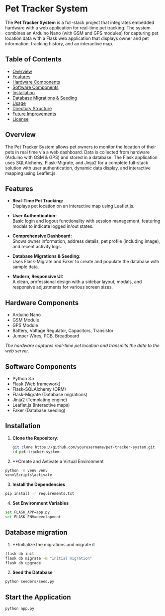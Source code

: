 # Pet Tracker System

The **Pet Tracker System** is a full-stack project that integrates embedded hardware with a web application for real-time pet tracking. The system combines an Arduino Nano (with GSM and GPS modules) for capturing pet location data with a Flask web application that displays owner and pet information, tracking history, and an interactive map.

## Table of Contents

- [Overview](#overview)
- [Features](#features)
- [Hardware Components](#hardware-components)
- [Software Components](#software-components)
- [Installation](#installation)
- [Database Migrations & Seeding](#database-migrations--seeding)
- [Usage](#usage)
- [Directory Structure](#directory-structure)
- [Future Improvements](#future-improvements)
- [License](#license)

## Overview

The Pet Tracker System allows pet owners to monitor the location of their pets in real time via a web dashboard. Data is collected from hardware (Arduino with GSM & GPS) and stored in a database. The Flask application uses SQLAlchemy, Flask-Migrate, and Jinja2 for a complete full-stack solution with user authentication, dynamic data display, and interactive mapping using Leaflet.js.

## Features

- **Real-Time Pet Tracking:**  
  Displays pet location on an interactive map using Leaflet.js.

- **User Authentication:**  
  Basic login and logout functionality with session management, featuring modals to indicate logged in/out states.

- **Comprehensive Dashboard:**  
  Shows owner information, address details, pet profile (including image), and recent activity logs.

- **Database Migrations & Seeding:**  
  Uses Flask-Migrate and Faker to create and populate the database with sample data.

- **Modern, Responsive UI:**  
  A clean, professional design with a sidebar layout, modals, and responsive adjustments for various screen sizes.

## Hardware Components

- Arduino Nano  
- GSM Module  
- GPS Module  
- Battery, Voltage Regulator, Capacitors, Transistor  
- Jumper Wires, PCB, Breadboard

*The hardware captures real-time pet location and transmits the data to the web server.*

## Software Components

- Python 3.x  
- Flask (Web framework)  
- Flask-SQLAlchemy (ORM)  
- Flask-Migrate (Database migrations)  
- Jinja2 (Templating engine)  
- Leaflet.js (Interactive maps)  
- Faker (Database seeding)  

## Installation

1. **Clone the Repository:**

   ```bash
   git clone https://github.com/yourusername/pet-tracker-system.git
   cd pet-tracker-system
   ```
2. **Create and Avtivate a Virtual Environment
```bash
python -m venv venv
venv\Scripts\activate
```

3. **Install the Dependencies**
```bash
pip install -r requirements.txt
```

4. **Set Environment Variables**
```bash
set FLASK_APP=app.py
set FLASK_ENV=development
```

## Database migration
1. **Initialize the migrations and migrate it
```bash
flask db init
flask db migrate -m "Initial migration"
flask db upgrade
```
2. **Seed the Database**
```bash
python seeders/seed.py
```

## Start the Application 
``` bash
python app.py
```



